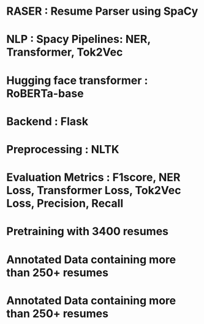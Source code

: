 <h1>RASER : Resume Parser using SpaCy</h1>
<h1>NLP : Spacy Pipelines: NER, Transformer, Tok2Vec</h1>
<h1>Hugging face transformer : RoBERTa-base</h1>
<h1>Backend : Flask</h1>
<h1>Preprocessing : NLTK</h1>
<h1>Evaluation Metrics : F1score, NER Loss, Transformer Loss, Tok2Vec Loss, Precision, Recall</h1>
<h1>Pretraining with 3400 resumes</h1>
<h1>Annotated Data containing more than 250+ resumes</h1>
<h1>Annotated Data containing more than 250+ resumes</h1>